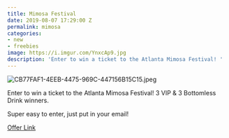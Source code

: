 ```yaml
---
title: Mimosa Festival
date: 2019-08-07 17:29:00 Z
permalink: mimosa
categories:
- new
- freebies
image: https://i.imgur.com/YnxcAp9.jpg
description: 'Enter to win a ticket to the Atlanta Mimosa Festival! '
---
```


![CB77FAF1-4EEB-4475-969C-447156B15C15.jpeg](/uploads/CB77FAF1-4EEB-4475-969C-447156B15C15.jpeg)

Enter to win a ticket to the Atlanta Mimosa Festival! 3 VIP & 3 Bottomless Drink winners.

Super easy to enter, just put in your email!

[Offer Link](https://woobox.com/cf98bd/lqwhbe)